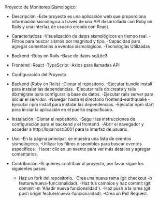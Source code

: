 Proyecto de Monitoreo Sismológico

* Descripción
    -Este proyecto es una aplicación web que proporciona información sismológica a través de una API desarrollada con Ruby on Rails y una interfaz de usuario creada con React.

* Características
    -Visualización de datos sismológicos en tiempo real.
    -Filtros para buscar sismos por magnitud y tipo.
    -Capacidad para agregar comentarios a eventos sismológicos.
    -Tecnologías Utilizadas

* Backend
    -Ruby on Rails
    -Base de datos sqlLite3

* Frontend
    -React
    -TypeScript
    -Axios para llamadas API

* Configuración del Proyecto

* Backend (Ruby on Rails)
    -Clonar el repositorio.
    -Ejecutar bundle install para instalar las dependencias.
    -Ejecutar rails db:create y rails db:migrate para configurar la base de datos.
    -Ejecutar rails server para iniciar el servidor.
    -Navegar hasta el directorio frontend-earthquake
    -Ejecutar npm install para instalar las dependencias.
    -Ejecutar npm start para iniciar la aplicación en el puerto especificado.

* Instalación
    -Clonar el repositorio.
    -Seguir las instrucciones de configuración para el backend y el frontend.
    -Abrir el navegador y acceder a http://localhost:3001 para la interfaz de usuario.

* Uso
    -En la página principal, se muestra una lista de eventos sismológicos.
    -Utilizar los filtros disponibles para buscar eventos específicos.
    -Hacer clic en un evento para ver más detalles y agregar comentarios.

* Contribución
    -Si quieres contribuir al proyecto, por favor sigue los siguientes pasos:

    * Haz un fork del repositorio.
        -Crea una nueva rama (git checkout -b feature/nueva-funcionalidad).
        -Haz tus cambios y haz commit (git commit -m 'Añadir nueva funcionalidad').
        -Haz push a la rama (git push origin feature/nueva-funcionalidad).
        -Crea un Pull Request.